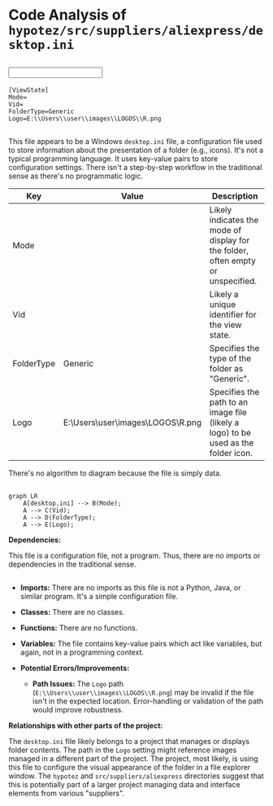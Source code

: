 # Code Analysis of `hypotez/src/suppliers/aliexpress/desktop.ini`

## <input code>

```
[ViewState]
Mode=
Vid=
FolderType=Generic
Logo=E:\\Users\\user\\images\\LOGOS\\R.png
```

## <algorithm>

This file appears to be a Windows `desktop.ini` file, a configuration file used to store information about the presentation of a folder (e.g., icons).  It's not a typical programming language.  It uses key-value pairs to store configuration settings.  There isn't a step-by-step workflow in the traditional sense as there's no programmatic logic.


| Key          | Value                       | Description                                                                                    |
|--------------|------------------------------|------------------------------------------------------------------------------------------------|
| Mode         |                             | Likely indicates the mode of display for the folder, often empty or unspecified.          |
| Vid          |                             |  Likely a unique identifier for the view state.                                                 |
| FolderType  | Generic                     | Specifies the type of the folder as "Generic".                                               |
| Logo         | E:\\Users\\user\\images\\LOGOS\\R.png | Specifies the path to an image file (likely a logo) to be used as the folder icon. |


There's no algorithm to diagram because the file is simply data.


## <mermaid>

```mermaid
graph LR
    A[desktop.ini] --> B(Mode);
    A --> C(Vid);
    A --> D(FolderType);
    A --> E(Logo);
```

**Dependencies:**

This file is a configuration file, not a program.  Thus, there are no imports or dependencies in the traditional sense.

## <explanation>

* **Imports:** There are no imports as this file is not a Python, Java, or similar program.  It's a simple configuration file.
* **Classes:** There are no classes.
* **Functions:** There are no functions.
* **Variables:**  The file contains key-value pairs which act like variables, but again, not in a programming context.
* **Potential Errors/Improvements:**

    * **Path Issues:** The `Logo` path (`E:\\Users\\user\\images\\LOGOS\\R.png`) may be invalid if the file isn't in the expected location.  Error-handling or validation of the path would improve robustness.


**Relationships with other parts of the project:**

The `desktop.ini` file likely belongs to a project that manages or displays folder contents.  The path in the `Logo` setting might reference images managed in a different part of the project.  The project, most likely, is using this file to configure the visual appearance of the folder in a file explorer window.  The  `hypotez` and `src/suppliers/aliexpress` directories suggest that this is potentially part of a larger project managing data and interface elements from various "suppliers".